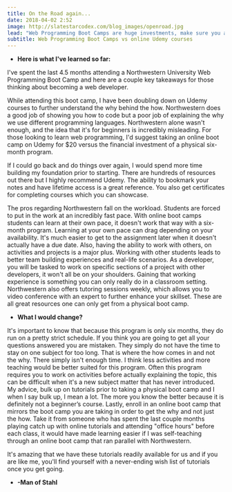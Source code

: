```yaml
---
title: On the Road again... 
date: 2018-04-02 2:52
image: http://slatestarcodex.com/blog_images/openroad.jpg
lead: "Web Programming Boot Camps are huge investments, make sure you are in the know before enrolling." 
subtitle: Web Programming Boot Camps vs online Udemy courses
---
```

- **Here is what I've learned so far:**

I've spent the last 4.5 months attending a Northwestern University Web Programming Boot Camp and here are a couple key takeaways for those thinking about becoming a web developer. 

While attending this boot camp, I have been doubling down on Udemy courses to further understand the why behind the how.  Northwestern does a good job of showing you how to code but a poor job of explaining the why we use different programming languages.  Northwestern alone wasn't enough, and the idea that it's for beginners is incredibly misleading.  For those looking to learn web programming, I'd suggest taking an online boot camp on Udemy for $20 versus the financial investment of a physical six-month program.  

If I could go back and do things over again, I would spend more time building my foundation prior to starting. There are hundreds of resources out there but I highly recommend Udemy. The ability to bookmark your notes and have lifetime access is a great reference. You also get certificates for completing courses which you can showcase.  

The pros regarding Northwestern fall on the workload.  Students are forced to put in the work at an incredibly fast pace. With online boot camps students can learn at their own pace, it doesn't work that way with a six-month program. Learning at your own pace can drag depending on your availability. It's much easier to get to the assignment later when it doesn't actually have a due date. Also, having the ability to work with others, on activities and projects is a major plus. Working with other students leads to better team building experiences and real-life scenarios. As a developer, you will be tasked to work on specific sections of a project with other developers, it won't all be on your shoulders. Gaining that working experience is something you can only really do in a classroom setting. Northwestern also offers tutoring sessions weekly, which allows you to video conference with an expert to further enhance your skillset. These are all great resources one can only get from a physical boot camp.   

- **What I would change?** 

It's important to know that because this program is only six months, they do run on a pretty strict schedule. If you think you are going to get all your questions answered you are mistaken. They simply do not have the time to stay on one subject for too long. That is where the how comes in and not the why. There simply isn't enough time. I think less activities and more teaching would be better suited for this program. Often this program requires you to work on activities before actually explaining the topic, this can be difficult when it's a new subject matter that has never introduced. My advice, bulk up on tutorials prior to taking a physical boot camp and I when I say bulk up, I mean a lot. The more you know the better because it is definitely not a beginner’s course. Lastly, enroll in an online boot camp that mirrors the boot camp you are taking in order to get the why and not just the how. Take it from someone who has spent the last couple months playing catch up with online tutorials and attending "office hours" before each class, it would have made learning easier if I was self-teaching through an online boot camp that ran parallel with Northwestern.  

It's amazing that we have these tutorials readily available for us and if you are like me, you'll find yourself with a never-ending wish list of tutorials once you get going.  

- **-Man of Stahl**         
